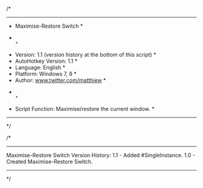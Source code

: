 /*
************************************************************************************************
* Maximise-Restore Switch                                                                      *
*                                                                                              *
* Version:             1.1 (version history at the bottom of this script)                      *
* AutoHotkey Version:  1.1                                                                     *
* Language:            English                                                                 *
* Platform:            Windows 7, 8                                                            *
* Author:              www.twitter.com/matthiew                                                *
*                                                                                              *
* Script Function:     Maximise/restore the current window.                                    *
************************************************************************************************
*/




/*
************************************************************************************************
Maximise-Restore Switch Version History:
1.1 - Added #SingleInstance.
1.0 - Created Maximise-Restore Switch.
************************************************************************************************
*/